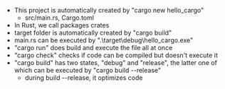 - This project is automatically created by "cargo new hello_cargo"
  - src/main.rs, Cargo.toml
- In Rust, we call packages crates
- target folder is automatically created by "cargo build"
- main.rs can be executed by ".\target\debug\hello_cargo.exe"
- "cargo run" does build and execute the file all at once
- "cargo check" checks if code can be compiled but doesn't execute it
- "cargo build" has two states, "debug" and "release", the latter one of which can be executed by "cargo build --release"
  - during build --release, it optimizes code
